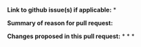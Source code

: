 **Link to github issue(s) if applicable:**
* 

**Summary of reason for pull request:**


**Changes proposed in this pull request:**
* 
* 
* 
